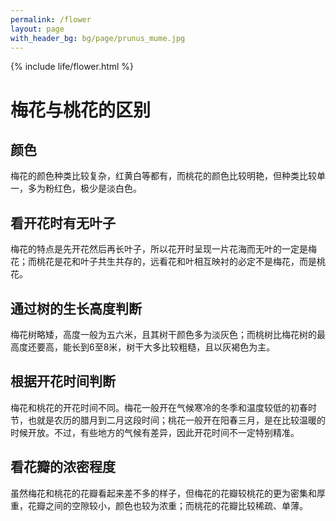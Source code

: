 ```yaml
---
permalink: /flower  
layout: page     
with_header_bg: bg/page/prunus_mume.jpg
---
```


{% include life/flower.html %}

# 梅花与桃花的区别

## 颜色

梅花的颜色种类比较复杂，红黄白等都有，而桃花的颜色比较明艳，但种类比较单一，多为粉红色，极少是淡白色。

## 看开花时有无叶子

梅花的特点是先开花然后再长叶子，所以花开时呈现一片花海而无叶的一定是梅花；而桃花是花和叶子共生共存的，远看花和叶相互映衬的必定不是梅花，而是桃花。

## 通过树的生长高度判断

梅花树略矮，高度一般为五六米，且其树干颜色多为淡灰色；而桃树比梅花树的最高度还要高，能长到6至8米，树干大多比较粗糙，且以灰褐色为主。

## 根据开花时间判断

梅花和桃花的开花时间不同。梅花一般开在气候寒冷的冬季和温度较低的初春时节，也就是农历的腊月到二月这段时间；桃花一般开在阳春三月，是在比较温暖的时候开放。不过，有些地方的气候有差异，因此开花时间不一定特别精准。

## 看花瓣的浓密程度

虽然梅花和桃花的花瓣看起来差不多的样子，但梅花的花瓣较桃花的更为密集和厚重，花瓣之间的空隙较小，颜色也较为浓重；而桃花的花瓣比较稀疏、单薄。
